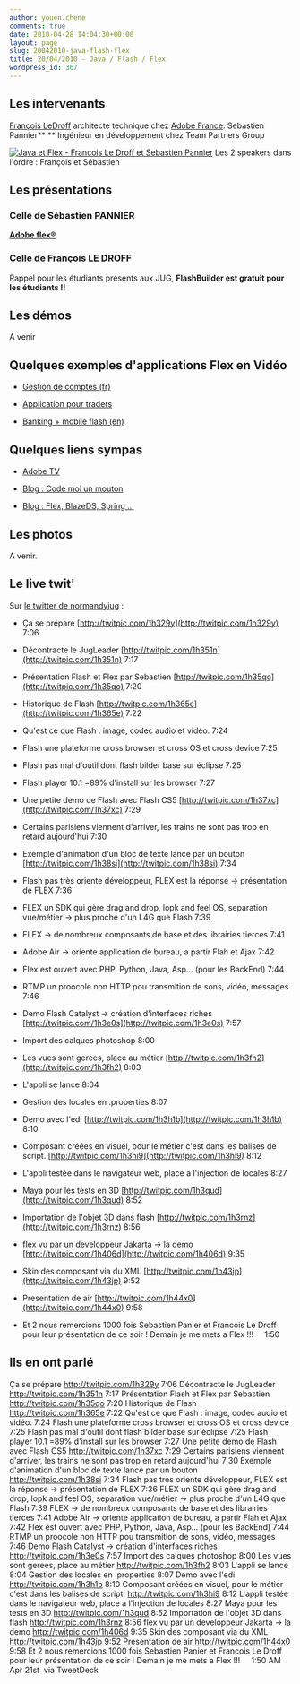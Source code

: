 ```yaml
---
author: youen.chene
comments: true
date: 2010-04-28 14:04:30+00:00
layout: page
slug: 20042010-java-flash-flex
title: 20/04/2010 - Java / Flash / Flex
wordpress_id: 367
---
```


## Les intervenants


[François LeDroff](http://jroller.com/francoisledroff/) architecte technique chez [Adobe France](http://www.adobe.com/fr/products/flex/).
Sebastien Pannier** ** Ingénieur en développement chez Team Partners Group

[![Java et Flex - Francois Le Droff et Sebastien Pannier](http://www.normandyjug.org/wp-content/uploads/2010/04/IMG_0555-1024x768.jpg)](http://www.normandyjug.org/wp-content/uploads/2010/04/IMG_0555.jpg)
Les 2 speakers dans l'ordre : François et Sébastien


## Les présentations




### Celle de Sébastien PANNIER




**[Adobe flex®](http://www.slideshare.net/finalspy/adobe-flex-3883852)**




### Celle de François LE DROFF





Rappel pour les étudiants présents aux JUG, **FlashBuilder est gratuit  pour les étudiants !!**


## Les démos


A venir


## Quelques exemples d'applications Flex en Vidéo





	
  * [Gestion de comptes (fr)](http://vimeo.com/9069126)

	
  * [Application pour traders](http://vimeo.com/9069090)

	
  * [Banking + mobile flash (en)](http://vimeo.com/10722065)




## Quelques liens sympas





	
  * [Adobe TV](http://tv.adobe.com/fr/)

	
  * [Blog : Code moi un mouton ](http://codemoiunmouton.wordpress.com/)

	
  * [Blog : Flex, BlazeDS, Spring ...](http://coenraets.org/blog/2010/03/new-spring-blazeds-test-drive-available-flex-4-blazeds-4-and-spring-blazeds-integration-1-0-3/)




## Les photos


A venir.


## Le live twit'


Sur [le twitter de  normandyjug](http://twitter.com/normandyjug) :



	
  * Ça se prépare [http://twitpic.com/1h329y](http://twitpic.com/1h329y) 7:06

	
  * Décontracte le JugLeader [http://twitpic.com/1h351n](http://twitpic.com/1h351n) 7:17

	
  * Présentation Flash et Flex par Sebastien [http://twitpic.com/1h35qo](http://twitpic.com/1h35qo) 7:20

	
  * Historique de Flash [http://twitpic.com/1h365e](http://twitpic.com/1h365e) 7:22

	
  * Qu'est ce que Flash : image, codec audio et vidéo. 7:24

	
  * Flash une plateforme cross browser et cross OS et cross device 7:25

	
  * Flash pas mal d'outil dont flash bilder base sur éclipse 7:25

	
  * Flash player 10.1 =89% d'install sur les browser 7:27

	
  * Une petite demo de Flash avec Flash CS5 [http://twitpic.com/1h37xc](http://twitpic.com/1h37xc) 7:29

	
  * Certains parisiens viennent d'arriver, les trains ne sont pas trop en retard aujourd'hui 7:30

	
  * Exemple d'animation d'un bloc de texte lance par un bouton [http://twitpic.com/1h38si](http://twitpic.com/1h38si) 7:34

	
  * Flash pas très oriente développeur, FLEX est la réponse -> présentation de FLEX 7:36

	
  * FLEX un SDK qui gère drag and drop, lopk and feel OS, separation vue/métier -> plus proche d'un L4G que Flash 7:39

	
  * FLEX -> de nombreux composants de base et des librairies tierces 7:41

	
  * Adobe Air -> oriente application de bureau, a partir Flah et Ajax 7:42

	
  * Flex est ouvert avec PHP, Python, Java, Asp... (pour les BackEnd) 7:44

	
  * RTMP un proocole non HTTP pou transmition de sons, vidéo, messages 7:46

	
  * Demo Flash Catalyst -> création d'interfaces riches [http://twitpic.com/1h3e0s](http://twitpic.com/1h3e0s) 7:57

	
  * Import des calques photoshop 8:00

	
  * Les vues sont gerees, place au métier [http://twitpic.com/1h3fh2](http://twitpic.com/1h3fh2) 8:03

	
  * L'appli se lance 8:04

	
  * Gestion des locales en .properties 8:07

	
  * Demo avec l'edi [http://twitpic.com/1h3h1b](http://twitpic.com/1h3h1b) 8:10

	
  * Composant créées en visuel, pour le métier c'est dans les balises de script. [http://twitpic.com/1h3hi9](http://twitpic.com/1h3hi9) 8:12

	
  * L'appli testée dans le navigateur web, place a l'injection de locales 8:27

	
  * Maya pour les tests en 3D [http://twitpic.com/1h3qud](http://twitpic.com/1h3qud) 8:52

	
  * Importation de l'objet 3D dans flash [http://twitpic.com/1h3rnz](http://twitpic.com/1h3rnz) 8:56

	
  * flex vu par un developpeur Jakarta -> la demo [http://twitpic.com/1h406d](http://twitpic.com/1h406d) 9:35

	
  * Skin des composant via du XML [http://twitpic.com/1h43jp](http://twitpic.com/1h43jp) 9:52

	
  * Presentation de air [http://twitpic.com/1h44x0](http://twitpic.com/1h44x0) 9:58

	
  * Et 2 nous remercions 1000 fois Sebastien Panier et Francois Le Droff pour leur présentation de ce soir ! Demain je me mets a Flex !!!     1:50




## Ils en ont parlé




Ça se prépare http://twitpic.com/1h329y 7:06
Décontracte le JugLeader http://twitpic.com/1h351n 7:17
Présentation Flash et Flex par Sebastien http://twitpic.com/1h35qo 7:20
Historique de Flash http://twitpic.com/1h365e 7:22
Qu'est ce que Flash : image, codec audio et vidéo. 7:24
Flash une plateforme cross browser et cross OS et cross device 7:25
Flash pas mal d'outil dont flash bilder base sur éclipse 7:25
Flash player 10.1 =89% d'install sur les browser 7:27
Une petite demo de Flash avec Flash CS5 http://twitpic.com/1h37xc 7:29
Certains parisiens viennent d'arriver, les trains ne sont pas trop en retard aujourd'hui 7:30
Exemple d'animation d'un bloc de texte lance par un bouton http://twitpic.com/1h38si 7:34
Flash pas très oriente développeur, FLEX est la réponse -> présentation de FLEX 7:36
FLEX un SDK qui gère drag and drop, lopk and feel OS, separation vue/métier -> plus proche d'un L4G que Flash 7:39
FLEX -> de nombreux composants de base et des librairies tierces 7:41
Adobe Air -> oriente application de bureau, a partir Flah et Ajax 7:42
Flex est ouvert avec PHP, Python, Java, Asp... (pour les BackEnd) 7:44
RTMP un proocole non HTTP pou transmition de sons, vidéo, messages 7:46
Demo Flash Catalyst -> création d'interfaces riches http://twitpic.com/1h3e0s 7:57
Import des calques photoshop 8:00
Les vues sont gerees, place au métier http://twitpic.com/1h3fh2 8:03
L'appli se lance 8:04
Gestion des locales en .properties 8:07
Demo avec l'edi http://twitpic.com/1h3h1b 8:10
Composant créées en visuel, pour le métier c'est dans les balises de script. http://twitpic.com/1h3hi9 8:12
L'appli testée dans le navigateur web, place a l'injection de locales 8:27
Maya pour les tests en 3D http://twitpic.com/1h3qud 8:52
Importation de l'objet 3D dans flash http://twitpic.com/1h3rnz 8:56
flex vu par un developpeur Jakarta -> la demo http://twitpic.com/1h406d 9:35
Skin des composant via du XML http://twitpic.com/1h43jp 9:52
Presentation de air http://twitpic.com/1h44x0 9:58
Et 2 nous remercions 1000 fois Sebastien Panier et Francois Le Droff pour leur présentation de ce soir ! Demain je me mets a Flex !!!     1:50 AM Apr 21st  via TweetDeck


